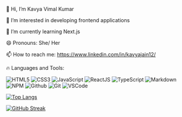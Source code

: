 👋 Hi, I’m Kavya Vimal Kumar

👀 I’m interested in developing frontend applications

🌱 I’m currently learning Next.js

😄 Pronouns: She/ Her

📫 How to reach me: https://www.linkedin.com/in/kavyajain12/


🔥 Languages and Tools:
  
![HTML5](https://img.shields.io/badge/-HTML5-E34F26?logo=html5&logoColor=white)
![CSS3](https://img.shields.io/badge/-CSS3-1572B6?logo=css3&logoColor=white)
![JavaScript](https://img.shields.io/badge/JavaScript-323330?style=flat&logo=javascript&logoColor=F7DF1E)
![ReactJS](https://img.shields.io/badge/ReactJS-20232A?style=flat&logo=react&logoColor=61DAFB)
![TypeScript](https://img.shields.io/badge/TypeScript-323330?style=flat&logo=typescript&logoColor=W7DF1E)
![Markdown](https://img.shields.io/badge/-Markdown-181717?logo=markdown&logoColor=white)
![NPM](https://img.shields.io/badge/-npm-CB3837?logo=npm&logoColor=white)
![Github](https://img.shields.io/badge/-Github-181717?logo=github&logoColor=white)
![Git](https://img.shields.io/badge/-Git-F05032?logo=git&logoColor=white)
![VSCode](https://img.shields.io/badge/-Visual%20Studio%20Code-0078d7?logo=visualstudiocode&logoColor=white)


[![Top Langs](https://github-readme-stats.vercel.app/api/top-langs/?username=kavya-jain12&layout=compact)](https://github.com/kavya-jain12/github-readme-stats)

[![GitHub Streak](http://github-readme-streak-stats.herokuapp.com?user=kavya-jain12&theme=radical&date_format=M%20j%5B%2C%20Y%5D)](https://git.io/streak-stats)


<!--- ![Kavya's github stats](https://github-readme-stats.vercel.app/api?username=kavya-jain12) --->

<!---
kavya-jain12/kavya-jain12 is a ✨ special ✨ repository because its `README.md` (this file) appears on your GitHub profile.
You can click the Preview link to take a look at your changes.
--->
